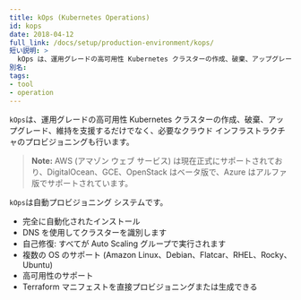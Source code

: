 ```yaml
---
title: kOps (Kubernetes Operations)
id: kops
date: 2018-04-12
full_link: /docs/setup/production-environment/kops/
短い説明: >
  kOps は、運用グレードの高可用性 Kubernetes クラスターの作成、破棄、アップグレード、維持を支援するだけでなく、必要なクラウド インフラストラクチャのプロビジョニングも行います。
別名: 
tags:
- tool
- operation
---
```


`kOps`は、運用グレードの高可用性 Kubernetes クラスターの作成、破棄、アップグレード、維持を支援するだけでなく、必要なクラウド インフラストラクチャのプロビジョニングも行います。

<!--more--> 

> **Note:** AWS (アマゾン ウェブ サービス) は現在正式にサポートされており、DigitalOcean、GCE、OpenStack はベータ版で、Azure はアルファ版でサポートされています。

`kOps`は自動プロビジョニング システムです。
  * 完全に自動化されたインストール
  * DNS を使用してクラスターを識別します
  * 自己修復: すべてが Auto Scaling グループで実行されます
  * 複数の OS のサポート (Amazon Linux、Debian、Flatcar、RHEL、Rocky、Ubuntu)
  * 高可用性のサポート
  * Terraform マニフェストを直接プロビジョニングまたは生成できる
